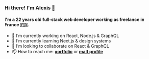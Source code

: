 ### Hi there! I'm Alexis [ 👋](http://alexistalon.com/)
#### I'm a 22 years old full-stack web developer working as freelance in France 🇫🇷.

- 🔭 I’m currently working on React, Node.js & GraphQL
- 🌱 I’m currently learning Next.js & design systems 
- 👯 I’m looking to collaborate on React & GraphQL
- 📫 How to reach me: **[portfolio](http://alexistalon.com)** or **[malt profile](https://www.malt.fr/profile/alexistalon)**
